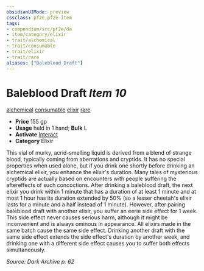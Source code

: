 ```yaml
---
obsidianUIMode: preview
cssclass: pf2e,pf2e-item
tags:
- compendium/src/pf2e/da
- item/category/elixir
- trait/alchemical
- trait/consumable
- trait/elixir
- trait/rare
aliases: ["Baleblood Draft"]
---
```

# Baleblood Draft *Item 10*  
[alchemical](/rules/traits/alchemical.md)  [consumable](/rules/traits/consumable.md)  [elixir](/rules/traits/elixir.md)  [rare](/rules/traits/rare.md)  

- **Price** 155 gp
- **Usage** held in 1 hand; **Bulk** L
- **Activate** [Interact](/rules/actions/interact.md)
- **Category** Elixir

This vial of murky, acrid-smelling liquid is derived from a blend of strange blood, typically coming from aberrations and cryptids. It has no special properties when used alone, but if you drink one shortly before drinking an alchemical elixir, you enhance the elixir's duration. Many tales of mysterious cryptids are actually based on encounters with people suffering the aftereffects of such concoctions. After drinking a baleblood draft, the next elixir you drink within 1 minute that has a duration of at least 1 minute and at most 1 hour has its duration extended by 50% (so a lesser cheetah's elixir lasts for a minute and a half instead of 1 minute). However, after pairing baleblood draft with another elixir, you suffer an eerie side effect for 1 week. This side effect never causes serious harm, although it might be inconvenient and is always ominous in appearance. All elixirs made in the same batch cause the same side effect. Drinking another draft with the same side effect extends the side effect's duration by another week, and drinking one with a different side effect causes you to suffer both effects simultaneously.

*Source: Dark Archive p. 62*
